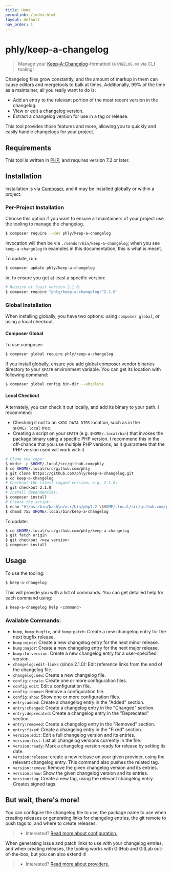 ```yaml
---
title: Home
permalink: /index.html
layout: default
nav_order: 1
---
```


# phly/keep-a-changelog

> Manage your [Keep-A-Changelog](https://keepachangelog.com)-formatted
> `CHANGELOG.md` via CLI tooling!

Changelog files grow constantly, and the amount of markup in them can cause
editors and mergetools to balk at times. Additionally, 99% of the time as a
maintainer, all you really want to do is:

- Add an entry to the relevant portion of the most recent version in the
  changelog.
- View or edit a changelog version.
- Extract a changelog version for use in a tag or release.

This tool provides those features and more, allowing you to quickly and easily
handle changelogs for your project.

## Requirements

This tool is written in [PHP](http://php.net), and requires version 7.2 or later.

## Installation

Installation is via [Composer](https://getcomposer.org), and it may be installed
globally or within a project.

### Per-Project Installation

Choose this option if you want to ensure all maintainers of your project use the
tooling to manage the changelog.

```bash
$ composer require --dev phly/keep-a-changelog
```

Invocation will then be via `./vendor/bin/keep-a-changelog`; when you see
`keep-a-changelog` in examples in this documentation, this is what is meant.

To update, run:

```bash
$ composer update phly/keep-a-changelog
```

or, to ensure you get at least a specific version:

```bash
# Require at least version 2.1.0:
$ composer require "phly/keep-a-changelog:^2.1.0"
```

### Global Installation

When installing globally, you have two options: using `composer global`, or
using a local checkout.

#### Composer Global

To use composer:

```bash
$ composer global require phly/keep-a-changelog
```

If you install globally, ensure you add global composer vendor binaries
directory to your `$PATH` environment variable. You can get its location with
following command:

```bash
$ composer global config bin-dir --absolute
```

#### Local Checkout

Alternately, you can check it out locally, and add its binary to your path. I
recommend:

- Checking it out to an `$XDG_DATA_DIRS` location, such as in the `$HOME/.local` tree.
- Creating a script on your `$PATH` (e.g. `$HOME/.local/bin`) that invokes the
  package binary using a specific PHP version. I recommend this in the
  off-chance that you use multiple PHP versions, as it guarantees that the PHP
  version used will work with it.

```bash
# Clone the repo:
$ mkdir -p $HOME/.local/src/github.com/phly
$ cd $HOME/.local/src/github.com/phly
$ git clone https://github.com/phly/keep-a-changelog.git
$ cd keep-a-changelog
# Checkout the latest tagged version; e.g. 2.1.0:
$ git checkout 2.1.0
# Install dependencies:
$ composer install
# Create the script:
$ echo "#!/usr/bin/bash\n/usr/bin/php7.2 \$HOME/.local/src/github.com/phly/keep-a-changelog/bin/keep-a-changelog \$@" > $HOME/.local/bin/keep-a-changelog
$ chmod 755 $HOME/.local/bin/keep-a-changelog
```

To update:

```bash
$ cd $HOME/.local/src/github.com/phly/keep-a-changelog
$ git fetch origin
$ git checkout <new version>
$ composer install
```

## Usage

To use the tooling:

```bash
$ keep-a-changelog
```

This will provide you with a list of commands. You can get detailed help for
each command using:

```bash
$ keep-a-changelog help <command>
```

### Available Commands:

- `bump`, `bump:bugfix`, and `bump:patch`: Create a new changelog entry for the
  next bugfix release.
- `bump:minor`: Create a new changelog entry for the next minor release.
- `bump:major`: Create a new changelog entry for the next major release.
- `bump:to-version`: Create a new changelog entry for a user-specified version.
- `changelog:edit-links` (since 2.1.0): Edit reference links from the end of the
  changelog file.
- `changelog:new`: Create a new changelog file.
- `config:create`: Create one or more configuration files.
- `config:edit`: Edit a configuration file.
- `config:remove`: Remove a configuration file.
- `config:show`: Show one or more configuration files.
- `entry:added`: Create a changelog entry in the "Added" section.
- `entry:changed`: Create a changelog entry in the "Changed" section.
- `entry:deprecated`: Create a changelog entry in the "Deprecated" section.
- `entry:removed`: Create a changelog entry in the "Removed" section.
- `entry:fixed`: Create a changelog entry in the "Fixed" section.
- `version:edit`: Edit a full changelog version and its entries.
- `version:list`: List all changelog versions currently in the file.
- `version:ready`: Mark a changelog version ready for release by setting its date.
- `version:release`: create a new release on your given provider, using the
  relevant changelog entry. This command also pushes the related tag.
- `version:remove`: Remove the given changelog version and its entries.
- `version:show`: Show the given changelog version and its entries.
- `version:tag`: Create a new tag, using the relevant changelog entry. Creates
  signed tags.

## But wait, there's more!

You can configure the changelog file to use, the package name to use when
creating releases or generating links for changelog entries, the git remote to
push tags to, and where to create releases.

> - Interested? [Read more about configuration.](config.md)

When generating issue and patch links to use with your changelog entries, and
when creating releases, the tooling works with GitHub and GitLab out-of-the-box,
but you can also extend it! 

> - Interested? [Read more about providers.](providers.md)

